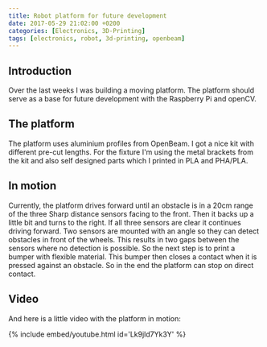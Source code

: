 ```yaml
---
title: Robot platform for future development
date: 2017-05-29 21:02:00 +0200
categories: [Electronics, 3D-Printing]
tags: [electronics, robot, 3d-printing, openbeam]
---
```


## Introduction

Over the last weeks I was building a moving platform.
The platform should serve as a base for future development with the Raspberry Pi and openCV.

## The platform

The platform uses aluminium profiles from OpenBeam.
I got a nice kit with different pre-cut lengths.
For the fixture I'm using the metal brackets from the kit and also self designed parts which I printed in PLA and PHA/PLA.

## In motion

Currently, the platform drives forward until an obstacle is in a 20cm range of the three Sharp distance sensors facing to the front.
Then it backs up a little bit and turns to the right.
If all three sensors are clear it continues driving forward.
Two sensors are mounted with an angle so they can detect obstacles in front of the wheels.
This results in two gaps between the sensors where no detection is possible.
So the next step is to print a bumper with flexible material.
This bumper then closes a contact when it is pressed against an obstacle.
So in the end the platform can stop on direct contact.

## Video

And here is a little video with the platform in motion:

{% include embed/youtube.html id='Lk9jld7Yk3Y' %}
